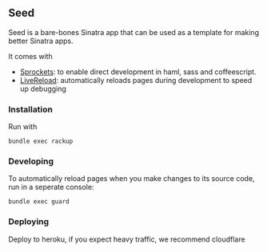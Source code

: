 ## Seed
Seed is a bare-bones Sinatra app that can be used as a template for making better Sinatra apps.

It comes with
 * [Sprockets](https://github.com/sstephenson/sprockets): to enable direct development in haml, sass and coffeescript.
 * [LiveReload](https://github.com/guard/guard-livereload): automatically reloads pages during development to speed up debugging


### Installation

Run with

    bundle exec rackup

### Developing

To automatically reload pages when you make changes to its source code, run in a seperate console:

    bundle exec guard

### Deploying

Deploy to heroku, if you expect heavy traffic, we recommend cloudflare